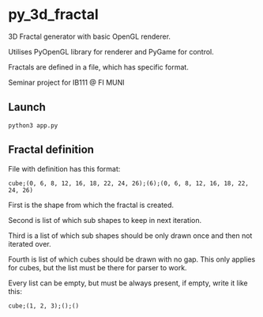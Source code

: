 # py_3d_fractal
3D Fractal generator with basic OpenGL renderer.

Utilises PyOpenGL library for renderer and PyGame for control.

Fractals are defined in a file, which has specific format.

Seminar project for IB111 @ FI MUNI

## Launch
```
python3 app.py
```

## Fractal definition
File with definition has this format:
```
cube;(0, 6, 8, 12, 16, 18, 22, 24, 26);(6);(0, 6, 8, 12, 16, 18, 22, 24, 26)
```
First is the shape from which the fractal is created.

Second is list of which sub shapes to keep in next iteration.

Third is a list of which sub shapes should be only drawn once and then not iterated over.

Fourth is list of which cubes should be drawn with no gap. This only applies for cubes, but the list must be there for parser to work.

Every list can be empty, but must be always present, if empty, write it like this:
```
cube;(1, 2, 3);();()
```
